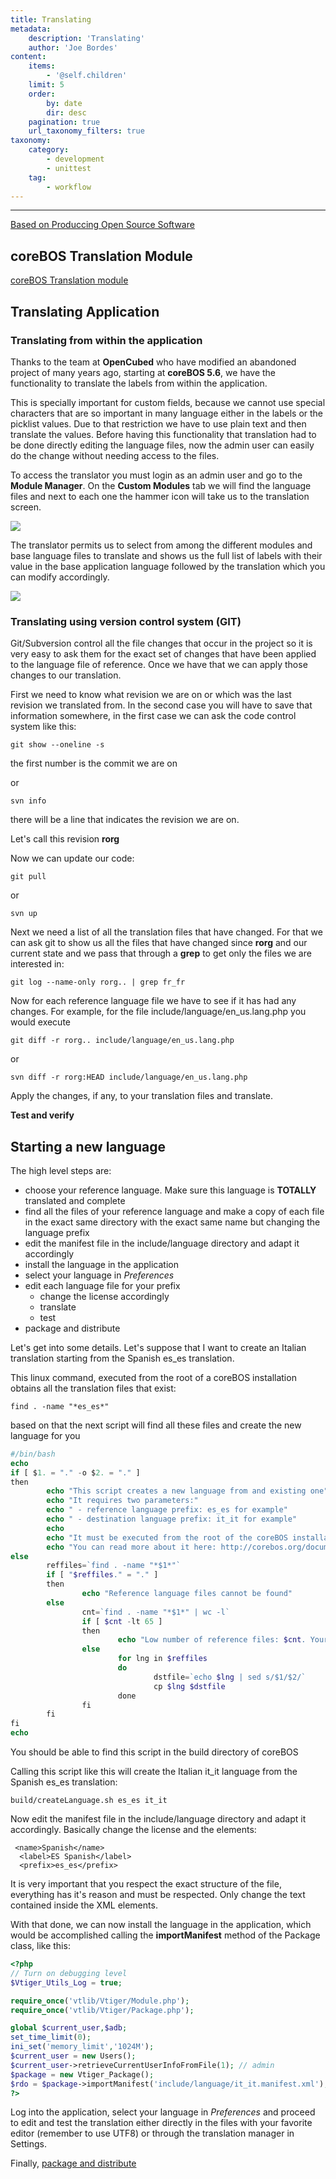 ```yaml
---
title: Translating
metadata:
    description: 'Translating'
    author: 'Joe Bordes'
content:
    items:
        - '@self.children'
    limit: 5
    order:
        by: date
        dir: desc
    pagination: true
    url_taxonomy_filters: true
taxonomy:
    category:
        - development
        - unittest
    tag:
        - workflow
---
```

---
<div class="notices yellow">
<a href="https://producingoss.com/en/share-management.html#translation-manager">Based on Produccing Open Source Software</a></div>


coreBOS Translation Module
--------------------------

[coreBOS Translation module](../01.cbtranslation)

Translating Application
-----------------------

### Translating from within the application

Thanks to the team at **OpenCubed** who have modified an abandoned
project of many years ago, starting at **coreBOS 5.6**, we have the
functionality to translate the labels from within the application.

This is specially important for custom fields, because we cannot use
special characters that are so important in many language either in the
labels or the picklist values. Due to that restriction we have to use
plain text and then translate the values. Before having this
functionality that translation had to be done directly editing the
language files, now the admin user can easily do the change without
needing access to the files.

To access the translator you must login as an admin user and go to the
**Module Manager**. On the **Custom Modules** tab we will find the
language files and next to each one the hammer icon will take us to the
translation screen.

![](trmm.png?width=100%)

The translator permits us to select from among the different modules and
base language files to translate and shows us the full list of labels
with their value in the base application language followed by the
translation which you can modify accordingly.

![](trtr.png?width=100%)

### Translating using version control system (GIT)

Git/Subversion control all the file changes that occur in the project so
it is very easy to ask them for the exact set of changes that have been
applied to the language file of reference. Once we have that we can
apply those changes to our translation.

First we need to know what revision we are on or which was the last
revision we translated from. In the second case you will have to save
that information somewhere, in the first case we can ask the code
control system like this:
```
git show --oneline -s
```

the first number is the commit we are on

or
```
svn info
```

there will be a line that indicates the revision we are on.

Let's call this revision **rorg**

Now we can update our code:
```
git pull
```

or
```
svn up
```

Next we need a list of all the translation files that have changed. For
that we can ask git to show us all the files that have changed since
**rorg** and our current state and we pass that through a **grep** to
get only the files we are interested in:

```
git log --name-only rorg.. | grep fr_fr
```

Now for each reference language file we have to see if it has had any
changes. For example, for the file include/language/en\_us.lang.php you
would execute
```
git diff -r rorg.. include/language/en_us.lang.php
```

or
```
svn diff -r rorg:HEAD include/language/en_us.lang.php
```

Apply the changes, if any, to your translation files and translate.

**Test and verify**

Starting a new language
-----------------------

The high level steps are:

-   choose your reference language. Make sure this language is
    **TOTALLY** translated and complete
-   find all the files of your reference language and make a copy of
    each file in the exact same directory with the exact same name but
    changing the language prefix
-   edit the manifest file in the include/language directory and adapt
    it accordingly
-   install the language in the application
-   select your language in *Preferences*
-   edit each language file for your prefix
    -   change the license accordingly
    -   translate
    -   test
-   package and distribute

Let's get into some details. Let's suppose that I want to create an
Italian translation starting from the Spanish es\_es translation.

This linux command, executed from the root of a coreBOS installation
obtains all the translation files that exist:
```
find . -name "*es_es*"
```

based on that the next script will find all these files and create the
new language for you
```php
#/bin/bash
echo    
if [ $1. = "." -o $2. = "." ]
then
        echo "This script creates a new language from and existing one"
        echo "It requires two parameters:"
        echo " - reference language prefix: es_es for example"
        echo " - destination language prefix: it_it for example"
        echo
        echo "It must be executed from the root of the coreBOS installation"
        echo "You can read more about it here: http://corebos.org/documentation/doku.php?id=en:devel:translating&#starting_a_new_language"
else
        reffiles=`find . -name "*$1*"`
        if [ "$reffiles." = "." ]
        then
                echo "Reference language files cannot be found"
        else
                cnt=`find . -name "*$1*" | wc -l`
                if [ $cnt -lt 65 ]
                then
                        echo "Low number of reference files: $cnt. Your reference language is probably missing some translations!"
                else
                        for lng in $reffiles
                        do
                                dstfile=`echo $lng | sed s/$1/$2/`
                                cp $lng $dstfile
                        done
                fi
        fi
fi
echo  
```
You should be able to find this script in the build directory of coreBOS

Calling this script like this will create the Italian it\_it language
from the Spanish es\_es translation:
```
build/createLanguage.sh es_es it_it
```

Now edit the manifest file in the include/language directory and adapt
it accordingly. Basically change the license and the elements:
```
 <name>Spanish</name>
  <label>ES Spanish</label>
  <prefix>es_es</prefix>
```

<div class="notices red">
 It is very important that you respect the exact structure of the file, everything
has it's reason and must be respected. Only change the text contained
inside the XML elements. </div>

With that done, we can now install the language in the application,
which would be accomplished calling the **importManifest** method of the
Package class, like this:
```php
<?php
// Turn on debugging level
$Vtiger_Utils_Log = true;

require_once('vtlib/Vtiger/Module.php');
require_once('vtlib/Vtiger/Package.php');

global $current_user,$adb;
set_time_limit(0);
ini_set('memory_limit','1024M');
$current_user = new Users();
$current_user->retrieveCurrentUserInfoFromFile(1); // admin
$package = new Vtiger_Package();
$rdo = $package->importManifest('include/language/it_it.manifest.xml');
?>
```
Log into the application, select your language in *Preferences* and
proceed to edit and test the translation either directly in the files
with your favorite editor (remember to use UTF8) or through the
translation manager in Settings.

Finally, [package and distribute](../11.develtutorials/05.packagemodules)
